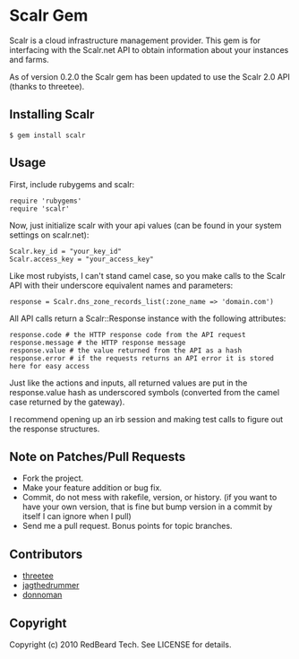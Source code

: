 # Scalr Gem

Scalr is a cloud infrastructure management provider. This gem is for interfacing with the Scalr.net API to obtain information about your instances and farms.

As of version 0.2.0 the Scalr gem has been updated to use the Scalr 2.0 API (thanks to threetee).

## Installing Scalr

    $ gem install scalr

## Usage

First, include rubygems and scalr:

    require 'rubygems'
    require 'scalr'

Now, just initialize scalr with your api values (can be found in your system settings on scalr.net):

    Scalr.key_id = "your_key_id"
    Scalr.access_key = "your_access_key"

Like most rubyists, I can't stand camel case, so you make calls to the Scalr API with their underscore equivalent names and parameters:

    response = Scalr.dns_zone_records_list(:zone_name => 'domain.com')

All API calls return a Scalr::Response instance with the following attributes:

    response.code # the HTTP response code from the API request
    response.message # the HTTP response message
    response.value # the value returned from the API as a hash
    response.error # if the requests returns an API error it is stored here for easy access

Just like the actions and inputs, all returned values are put in the response.value hash as underscored symbols (converted from the camel case returned by the gateway).

I recommend opening up an irb session and making test calls to figure out the response structures.

## Note on Patches/Pull Requests

* Fork the project.
* Make your feature addition or bug fix.
* Commit, do not mess with rakefile, version, or history.
  (if you want to have your own version, that is fine but bump version in a commit by itself I can ignore when I pull)
* Send me a pull request. Bonus points for topic branches.

## Contributors

* [threetee](https://github.com/threetee)
* [jagthedrummer](https://github.com/jagthedrummer)
* [donnoman](https://github.com/donnoman)

## Copyright

Copyright (c) 2010 RedBeard Tech. See LICENSE for details.
